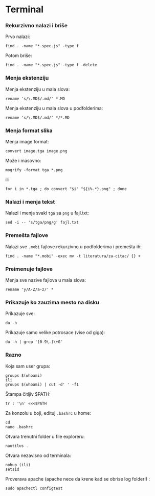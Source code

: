 # Terminal

### Rekurzivno nalazi i briše

Prvo nalazi:
```
find . -name "*.spec.js" -type f
```

Potom briše:
```
find . -name "*.spec.js" -type f -delete
```

### Menja ekstenziju

Menja ekstenziju u mala slova:
```
rename 's/\.MD$/.md/' *.MD
```

Menja ekstenziju u mala slova u podfolderima:
```
rename 's/\.MD$/.md/' */*.MD
```

### Menja format slika

Menja image format:
```
convert image.tga image.png
```
Može i masovno:
```
mogrify -format tga *.png  
```
ili
```
for i in *.tga ; do convert "$i" "${i%.*}.png" ; done
```

### Nalazi i menja tekst

Nalazi i menja svaki `tga` sa `png` u fajl.txt:
```
sed -i -- 's/tga/png/g' fajl.txt
```

### Premešta fajlove

Nalazi sve `.mobi` fajlove rekurzivno u podfolderima i premešta ih:
```
find . -name "*.mobi" -exec mv -t literatura/za-citac/ {} +
```

### Preimenuje fajlove

Menja sve nazive fajlova u mala slova:
```
rename 'y/A-Z/a-z/' *
```

### Prikazuje ko zauzima mesto na disku

Prikazuje sve:
```
du -h
```

Prikazuje samo velike potrosace (vise od giga):
```
du -h | grep '[0-9\.]\+G'
```

### Razno

Koja sam user grupa:
```
groups $(whoami)
ili
groups $(whoami) | cut -d' ' -f1
```

Štampa čitljiv $PATH:
```
tr : '\n' <<<$PATH
```

Za konzolu u boji, edituj `.bashrc` u home:
```
cd
nano .bashrc
```

Otvara trenutni folder u file exploreru:
```
nautilus .
```

Otvara nezavisno od terminala:
```
nohup (ili)
setsid
```

Proverava apache (apache nece da krene kad se obrise log folder!) :
```
sudo apachectl configtest
```
